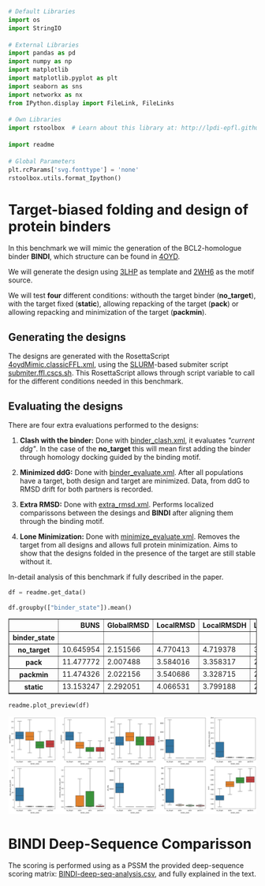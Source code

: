 

```python
# Default Libraries
import os
import StringIO

# External Libraries
import pandas as pd
import numpy as np
import matplotlib
import matplotlib.pyplot as plt
import seaborn as sns
import networkx as nx
from IPython.display import FileLink, FileLinks

# Own Libraries
import rstoolbox  # Learn about this library at: http://lpdi-epfl.github.io/rstoolbox

import readme

# Global Parameters
plt.rcParams['svg.fonttype'] = 'none'
rstoolbox.utils.format_Ipython()
```


# Target-biased folding and design of protein binders

In this benchmark we will mimic the generation of the BCL2-homologue binder **BINDI**, which structure can be found in [4OYD](pdbs/4oyd.pdb.gz).

We will generate the design using [3LHP](pdbs/3lhp.pdb.gz) as template and [2WH6](pdbs/2wh6.pdb.gz) as the motif source.

We will test **four** different conditions: withouth the target binder (**no_target**), with the target fixed (**static**), allowing repacking of the target (**pack**) or allowing repacking and minimization of the target (**packmin**).

## Generating the designs

The designs are generated with the RosettaScript [4oydMimic.classicFFL.xml](scripts/4oydMimic.classicFFL.xml), using the [SLURM](https://slurm.schedmd.com/)-based submiter script [submiter.ffl.cscs.sh](scripts/submiter.ffl.cscs.sh). This RosettaScript allows through script variable to call for the different conditions needed in this benchmark.

## Evaluating the designs

There are four extra evaluations performed to the designs:

1. **Clash with the binder:** Done with [binder_clash.xml](scripts/binder_clash.xml), it evaluates *"current ddg"*. In the case of the **no_target** this will mean first adding the binder through homology docking guided by the binding motif.

2. **Minimized ddG:** Done with [binder_evaluate.xml](scripts/binder_evaluate.xml). After all populations have a target, both design and target are minimized. Data, from ddG to RMSD drift for both partners is recorded.

3. **Extra RMSD:** Done with [extra_rmsd.xml](scripts/extra_rmsd.xml). Performs localized comparissons between the desings and **BINDI** after aligning them through the binding motif.

4. **Lone Minimization:** Done with [minimize_evaluate.xml](scripts/minimize_evaluate.xml). Removes the target from all designs and allows full protein minimization. Aims to show that the designs folded in the presence of the target are still stable without it.

In-detail analysis of this benchmark if fully described in the paper.


```python
df = readme.get_data()
```


```python
df.groupby(["binder_state"]).mean()
```


<table border="1" class="dataframe">
  <thead>
    <tr style="text-align: right;">
      <th></th>
      <th>BUNS</th>
      <th>GlobalRMSD</th>
      <th>LocalRMSD</th>
      <th>LocalRMSDH</th>
      <th>LocalRMSDL</th>
      <th>RMSDTargetH1</th>
      <th>RMSDTargetH13</th>
      <th>RMSDTargetH2</th>
      <th>RMSDTargetH3</th>
      <th>RMSDTargetHL1</th>
      <th>RMSDTargetHL13</th>
      <th>RMSDTargetHL2</th>
      <th>RMSDTargetHL3</th>
      <th>bb_clash</th>
      <th>cav_vol</th>
      <th>cluster</th>
      <th>ddg_binder_rmsd_drift</th>
      <th>ddg_cav_vol</th>
      <th>ddg_design_rmsd_drift</th>
      <th>ddg_design_score</th>
      <th>ddg_packstat</th>
      <th>decoy</th>
      <th>driftRMSD</th>
      <th>min_cav_vol</th>
      <th>min_clash</th>
      <th>min_design_score</th>
      <th>min_packstat</th>
      <th>minimize_design_rmsd_drift</th>
      <th>packstat</th>
      <th>post_ddg</th>
      <th>pre_ddg</th>
      <th>score</th>
    </tr>
    <tr>
      <th>binder_state</th>
      <th></th>
      <th></th>
      <th></th>
      <th></th>
      <th></th>
      <th></th>
      <th></th>
      <th></th>
      <th></th>
      <th></th>
      <th></th>
      <th></th>
      <th></th>
      <th></th>
      <th></th>
      <th></th>
      <th></th>
      <th></th>
      <th></th>
      <th></th>
      <th></th>
      <th></th>
      <th></th>
      <th></th>
      <th></th>
      <th></th>
      <th></th>
      <th></th>
      <th></th>
      <th></th>
      <th></th>
      <th></th>
    </tr>
  </thead>
  <tbody>
    <tr>
      <th>no_target</th>
      <td>10.645954</td>
      <td>2.151566</td>
      <td>4.770413</td>
      <td>4.719378</td>
      <td>3.711406</td>
      <td>5.064217</td>
      <td>5.650077</td>
      <td>2.185332</td>
      <td>6.138954</td>
      <td>4.013761</td>
      <td>4.515533</td>
      <td>1.031468</td>
      <td>4.992342</td>
      <td>3704.490899</td>
      <td>72.997689</td>
      <td>33770.857143</td>
      <td>5.598507</td>
      <td>304.239200</td>
      <td>9.715436</td>
      <td>3964.584411</td>
      <td>0.623328</td>
      <td>286.5</td>
      <td>1.222154</td>
      <td>42.819340</td>
      <td>3723.484381</td>
      <td>-97.064495</td>
      <td>0.649343</td>
      <td>0.011258</td>
      <td>0.611599</td>
      <td>3250.444435</td>
      <td>23118.470380</td>
      <td>-317.114426</td>
    </tr>
    <tr>
      <th>pack</th>
      <td>11.477772</td>
      <td>2.007488</td>
      <td>3.584016</td>
      <td>3.358317</td>
      <td>2.549148</td>
      <td>3.719662</td>
      <td>3.789743</td>
      <td>2.314444</td>
      <td>3.827599</td>
      <td>3.088858</td>
      <td>3.048557</td>
      <td>0.994794</td>
      <td>2.956591</td>
      <td>-0.522198</td>
      <td>332.850372</td>
      <td>37108.971429</td>
      <td>0.537957</td>
      <td>376.985835</td>
      <td>0.392404</td>
      <td>-282.758925</td>
      <td>0.582822</td>
      <td>286.5</td>
      <td>0.967775</td>
      <td>1.152533</td>
      <td>23.642614</td>
      <td>-97.013998</td>
      <td>0.716389</td>
      <td>0.250825</td>
      <td>0.580166</td>
      <td>-46.502266</td>
      <td>-46.876536</td>
      <td>-278.813494</td>
    </tr>
    <tr>
      <th>packmin</th>
      <td>11.474326</td>
      <td>2.022156</td>
      <td>3.540686</td>
      <td>3.328715</td>
      <td>2.543151</td>
      <td>3.675270</td>
      <td>3.768476</td>
      <td>2.267026</td>
      <td>3.828166</td>
      <td>3.077268</td>
      <td>3.040834</td>
      <td>0.999860</td>
      <td>2.954572</td>
      <td>-0.459576</td>
      <td>330.959053</td>
      <td>42384.914286</td>
      <td>0.344020</td>
      <td>362.287564</td>
      <td>0.336624</td>
      <td>-283.277633</td>
      <td>0.583928</td>
      <td>286.5</td>
      <td>0.986022</td>
      <td>1.103162</td>
      <td>23.817923</td>
      <td>-94.872507</td>
      <td>0.718864</td>
      <td>0.135840</td>
      <td>0.582198</td>
      <td>-47.952486</td>
      <td>-55.762767</td>
      <td>-277.394847</td>
    </tr>
    <tr>
      <th>static</th>
      <td>13.153247</td>
      <td>2.292051</td>
      <td>4.066531</td>
      <td>3.799188</td>
      <td>2.675837</td>
      <td>4.164249</td>
      <td>4.322228</td>
      <td>2.533750</td>
      <td>4.442876</td>
      <td>3.193307</td>
      <td>3.212538</td>
      <td>0.993440</td>
      <td>3.192598</td>
      <td>-0.539167</td>
      <td>323.560895</td>
      <td>37819.085714</td>
      <td>0.533314</td>
      <td>388.295518</td>
      <td>0.406066</td>
      <td>-293.721804</td>
      <td>0.602167</td>
      <td>286.5</td>
      <td>1.369097</td>
      <td>0.699613</td>
      <td>6.678909</td>
      <td>-98.885686</td>
      <td>0.656860</td>
      <td>0.172529</td>
      <td>0.595600</td>
      <td>-47.769662</td>
      <td>-42.803151</td>
      <td>-287.496443</td>
    </tr>
  </tbody>
</table>
</div>




```python
readme.plot_preview(df)    
```


![png](README_files/README_4_0.png)


# BINDI Deep-Sequence Comparisson

The scoring is performed using as a PSSM the provided deep-sequence scoring matrix: [BINDI-deep-seq-analysis.csv](BINDI-deep-seq-analysis.csv), and fully explained in the text.
